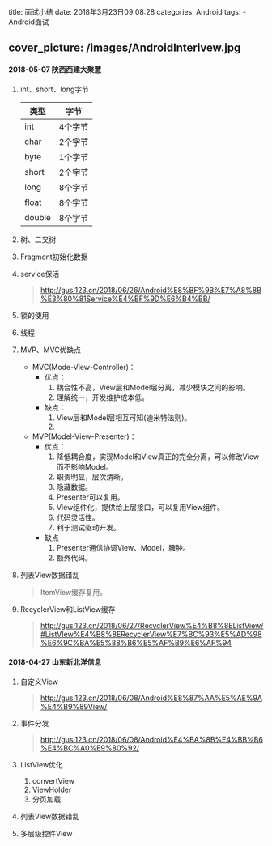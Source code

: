 title:  面试小结
date: 2018年3月23日09:08:28
categories: Android
tags: 
	 - Android面试

cover_picture: /images/AndroidInterivew.jpg
---



#### 2018-05-07   陕西西建大聚慧

1. int、short、long字节

   | 类型   | 字节    |
   | ------ | ------- |
   | int    | 4个字节 |
   | char   | 2个字节 |
   | byte   | 1个字节 |
   | short  | 2个字节 |
   | long   | 8个字节 |
   | float  | 8个字节 |
   | double | 8个字节 |

2. 树、二叉树

3. Fragment初始化数据

4. service保活

   > http://gusi123.cn/2018/06/26/Android%E8%BF%9B%E7%A8%8B%E3%80%81Service%E4%BF%9D%E6%B4%BB/

5. 锁的使用

6. 线程

7. MVP、MVC优缺点

   - MVC(Mode-View-Controller)：
     - 优点：
       1. 耦合性不高，View层和Model层分离，减少模块之间的影响。
       2. 理解统一，开发维护成本低。
     - 缺点：
       1. View层和Model层相互可知(迪米特法则)。
       2. ​
   - MVP(Model-View-Presenter)：
     - 优点：
       1. 降低耦合度，实现Model和View真正的完全分离，可以修改View而不影响Model。
       2. 职责明显，层次清晰。
       3. 隐藏数据。
       4. Presenter可以复用。
       5. View组件化，提供给上层接口，可以复用View组件。
       6. 代码灵活性。
       7. 利于测试驱动开发。
     - 缺点
       1. Presenter通信协调View、Model，臃肿。
       2. 额外代码。

8. 列表View数据错乱

   > ItemView缓存复用。

9. RecyclerView和ListView缓存

   > http://gusi123.cn/2018/06/27/RecyclerView%E4%B8%8EListView/#ListVIew%E4%B8%8ERecyclerView%E7%BC%93%E5%AD%98%E6%9C%BA%E5%88%B6%E5%AF%B9%E6%AF%94

#### 2018-04-27   山东新北洋信息

1. 自定义View

   > http://gusi123.cn/2018/06/08/Android%E8%87%AA%E5%AE%9A%E4%B9%89View/

2. 事件分发

   > http://gusi123.cn/2018/06/08/Android%E4%BA%8B%E4%BB%B6%E4%BC%A0%E9%80%92/

3. ListView优化

   1. convertView
   2. ViewHolder
   3. 分页加载

4. 列表View数据错乱

5. 多层级控件View